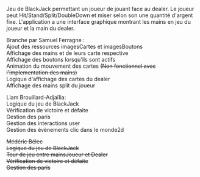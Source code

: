Jeu de BlackJack permettant un joueur de jouant face au dealer. Le joueur peut Hit/Stand/Split/DoubleDown et miser selon son une quantité d'argent fixe. L'application a une interface graphique montrant les mains en jeu du joueur et la main du dealer.

Branche par Samuel Ferragne :<br/>
Ajout des ressources imagesCartes et imagesBoutons <br/>
Affichage des mains et de leurs carte respective <br/>
Affichage des boutons lorsqu'ils sont actifs <br/>
Animation du mouvement des cartes ~~(Non fonctionnel avec l'implementation des mains)~~ <br/>
Logique d'affichage des cartes du dealer <br/>
Affichage des mains split du joueur <br/>

Liam Brouillard-Adjaïlia: <br/>
Logique du jeu de BlackJack <br/>
Vérification de victoire et défaite <br/>
Gestion des paris <br/>
Gestion des interactions user <br/>
Gestion des évènements clic dans le monde2d <br/>

~~Médéric Bélec~~ <br/>
~~Logique du jeu de BlackJack~~ <br/>
~~Tour de jeu entre mainsJoueur et Dealer~~ <br/>
~~Vérification de victoire et défaite~~ <br/>
~~Gestion des paris~~ <br/>
